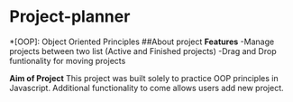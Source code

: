 # Project-planner
*[OOP]: Object Oriented Principles
##About project
**Features**
-Manage projects between two list (Active and Finished projects)
-Drag and Drop funtionality for moving projects

**Aim of Project**
This project was built solely to practice OOP principles in Javascript.
Additional functionality to come allows users add new project. 
